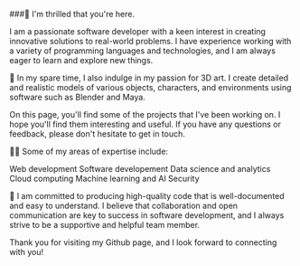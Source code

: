 ###👋 I'm thrilled that you're here.

I am a passionate software developer with a keen interest in creating innovative solutions to real-world problems. I have experience working with a variety of programming languages and technologies, and I am always eager to learn and explore new things.

🎨 In my spare time, I also indulge in my passion for 3D art. I create detailed and realistic models of various objects, characters, and environments using software such as Blender and Maya.

On this page, you'll find some of the projects that I've been working on. I hope you'll find them interesting and useful. If you have any questions or feedback, please don't hesitate to get in touch.

👨‍💻 Some of my areas of expertise include:

Web development
Software developement
Data science and analytics
Cloud computing
Machine learning and AI
Security

🌟 I am committed to producing high-quality code that is well-documented and easy to understand. 
I believe that collaboration and open communication are key to success in software development, 
and I always strive to be a supportive and helpful team member.

Thank you for visiting my Github page, and I look forward to connecting with you!
